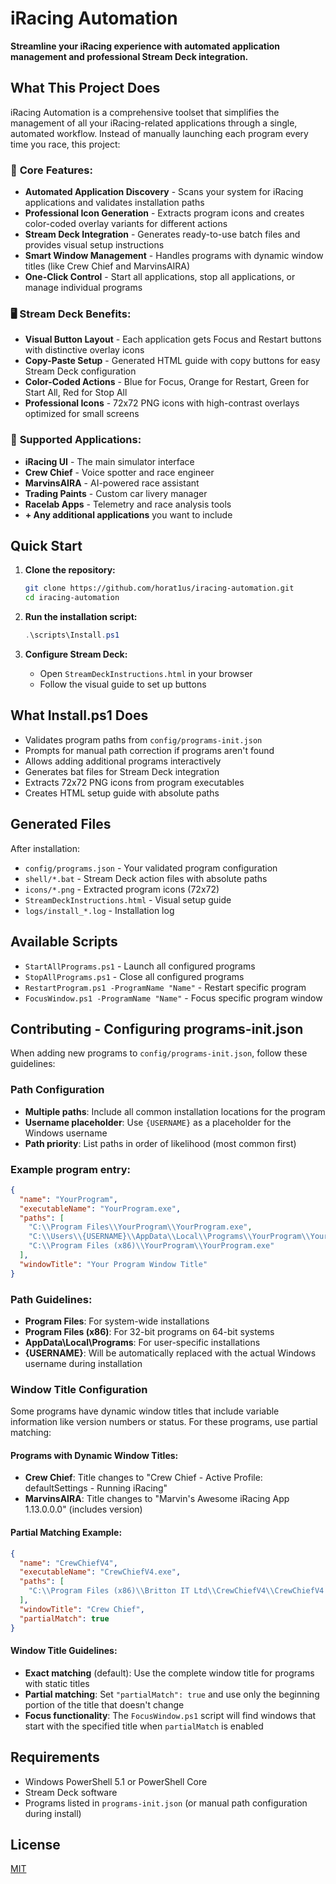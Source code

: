 # iRacing Automation

**Streamline your iRacing experience with automated application management and professional Stream Deck integration.**

## What This Project Does

iRacing Automation is a comprehensive toolset that simplifies the management of all your iRacing-related applications through a single, automated workflow. Instead of manually launching each program every time you race, this project:

### 🎯 **Core Features:**
- **Automated Application Discovery** - Scans your system for iRacing applications and validates installation paths
- **Professional Icon Generation** - Extracts program icons and creates color-coded overlay variants for different actions
- **Stream Deck Integration** - Generates ready-to-use batch files and provides visual setup instructions
- **Smart Window Management** - Handles programs with dynamic window titles (like Crew Chief and MarvinsAIRA)
- **One-Click Control** - Start all applications, stop all applications, or manage individual programs

### 🖥️ **Stream Deck Benefits:**
- **Visual Button Layout** - Each application gets Focus and Restart buttons with distinctive overlay icons
- **Copy-Paste Setup** - Generated HTML guide with copy buttons for easy Stream Deck configuration  
- **Color-Coded Actions** - Blue for Focus, Orange for Restart, Green for Start All, Red for Stop All
- **Professional Icons** - 72x72 PNG icons with high-contrast overlays optimized for small screens

### 🔧 **Supported Applications:**
- **iRacing UI** - The main simulator interface
- **Crew Chief** - Voice spotter and race engineer
- **MarvinsAIRA** - AI-powered race assistant  
- **Trading Paints** - Custom car livery manager
- **Racelab Apps** - Telemetry and race analysis tools
- **+ Any additional applications** you want to include

## Quick Start

1. **Clone the repository:**
   ```bash
   git clone https://github.com/horat1us/iracing-automation.git
   cd iracing-automation
   ```

2. **Run the installation script:**
   ```powershell
   .\scripts\Install.ps1
   ```

3. **Configure Stream Deck:**
   - Open `StreamDeckInstructions.html` in your browser
   - Follow the visual guide to set up buttons

## What Install.ps1 Does

- Validates program paths from `config/programs-init.json`
- Prompts for manual path correction if programs aren't found
- Allows adding additional programs interactively
- Generates bat files for Stream Deck integration
- Extracts 72x72 PNG icons from program executables
- Creates HTML setup guide with absolute paths

## Generated Files

After installation:
- `config/programs.json` - Your validated program configuration
- `shell/*.bat` - Stream Deck action files with absolute paths
- `icons/*.png` - Extracted program icons (72x72)
- `StreamDeckInstructions.html` - Visual setup guide
- `logs/install_*.log` - Installation log

## Available Scripts

- `StartAllPrograms.ps1` - Launch all configured programs
- `StopAllPrograms.ps1` - Close all configured programs  
- `RestartProgram.ps1 -ProgramName "Name"` - Restart specific program
- `FocusWindow.ps1 -ProgramName "Name"` - Focus specific program window

## Contributing - Configuring programs-init.json

When adding new programs to `config/programs-init.json`, follow these guidelines:

### Path Configuration
- **Multiple paths**: Include all common installation locations for the program
- **Username placeholder**: Use `{USERNAME}` as a placeholder for the Windows username
- **Path priority**: List paths in order of likelihood (most common first)

### Example program entry:
```json
{
  "name": "YourProgram",
  "executableName": "YourProgram.exe",
  "paths": [
    "C:\\Program Files\\YourProgram\\YourProgram.exe",
    "C:\\Users\\{USERNAME}\\AppData\\Local\\Programs\\YourProgram\\YourProgram.exe",
    "C:\\Program Files (x86)\\YourProgram\\YourProgram.exe"
  ],
  "windowTitle": "Your Program Window Title"
}
```

### Path Guidelines:
- **Program Files**: For system-wide installations
- **Program Files (x86)**: For 32-bit programs on 64-bit systems
- **AppData\\Local\\Programs**: For user-specific installations
- **{USERNAME}**: Will be automatically replaced with the actual Windows username during installation

### Window Title Configuration
Some programs have dynamic window titles that include variable information like version numbers or status. For these programs, use partial matching:

#### Programs with Dynamic Window Titles:
- **Crew Chief**: Title changes to "Crew Chief - Active Profile: defaultSettings - Running iRacing"
- **MarvinsAIRA**: Title changes to "Marvin's Awesome iRacing App 1.13.0.0.0" (includes version)

#### Partial Matching Example:
```json
{
  "name": "CrewChiefV4",
  "executableName": "CrewChiefV4.exe",
  "paths": [
    "C:\\Program Files (x86)\\Britton IT Ltd\\CrewChiefV4\\CrewChiefV4.exe"
  ],
  "windowTitle": "Crew Chief",
  "partialMatch": true
}
```

#### Window Title Guidelines:
- **Exact matching** (default): Use the complete window title for programs with static titles
- **Partial matching**: Set `"partialMatch": true` and use only the beginning portion of the title that doesn't change
- **Focus functionality**: The `FocusWindow.ps1` script will find windows that start with the specified title when `partialMatch` is enabled

## Requirements

- Windows PowerShell 5.1 or PowerShell Core
- Stream Deck software
- Programs listed in `programs-init.json` (or manual path configuration during install)

## License
[MIT](./LICENSE)
